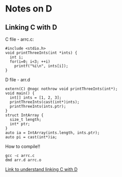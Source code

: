 # Notes on D

## Linking C with D

C file - arrc.c:
```
#include <stdio.h>
void printThreeInts(int *ints) {
  int i;
  for(i=0; i<3; ++i)
    printf("%i\n", ints[i]);
}
```

D file - arr.d
```
extern(C) @nogc nothrow void printThreeInts(int*);
void main() {
  int[] ints = [1, 2, 3];
  printThreeInts(cast(int*)ints);
  printThreeInts(ints.ptr);
}
struct IntArray {
  size_t length;
  int* ptr;
}
auto ia = IntArray(ints.length, ints.ptr);
auto pi = cast(int*)ia;
```


How to compile!!
```
gcc -c arrc.c
dmd arr.d arrc.o
```


[Link to understand linking C with D](https://www.safaribooksonline.com/library/view/learning-d/9781783552481/ch09s03.html)
